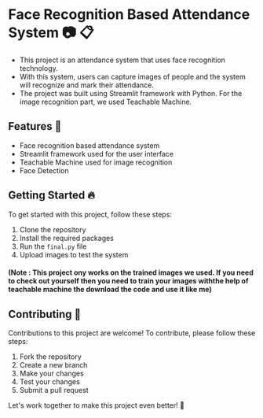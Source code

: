 # Face Recognition Based Attendance System :camera: :clipboard:

 - This project is an attendance system that uses face recognition technology.
 - With this system, users can capture images of people and the system will recognize and mark their attendance. 
 - The project was built using Streamlit framework with Python. For the image recognition part, we used Teachable Machine. 

## Features :rocket:

- Face recognition based attendance system
- Streamlit framework used for the user interface
- Teachable Machine used for image recognition
- Face Detection

## Getting Started :fire:

To get started with this project, follow these steps:

1. Clone the repository
2. Install the required packages
3. Run the `final.py` file
4. Upload images to test the system

#### (Note : This project ony works on the trained images we used. If you need to check out yourself then you need to train your images withthe help of teachable machine the download the code and use it like me)

## Contributing :handshake:

Contributions to this project are welcome! To contribute, please follow these steps:

1. Fork the repository
2. Create a new branch
3. Make your changes
4. Test your changes
5. Submit a pull request

Let's work together to make this project even better! :muscle:

